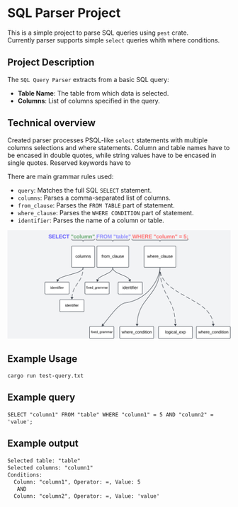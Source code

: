 # SQL Parser Project

This is a simple project to parse SQL queries using `pest` crate.\
Currently parser supports simple `select` queries whith where conditions.

## Project Description

The `SQL Query Parser` extracts from a basic SQL query:
- **Table Name**: The table from which data is selected.
- **Columns**: List of columns specified in the query.

## Technical overview

Created parser processes PSQL-like `select` statements with multiple columns selections and where statements.
Column and table names have to be encased in double quotes, while string values have to be encased in single quotes.
Reserved keywords have to 

There are main grammar rules used:
- `query`: Matches the full SQL `SELECT` statement.
- `columns`: Parses a comma-separated list of columns.
- `from_clause`: Parses the `FROM TABLE` part of statement.
- `where_clause`: Parses the `WHERE CONDITION` part of statement.
- `identifier`: Parses the name of a column or table.

<img src="./diagram.png">

## Example Usage

```
cargo run test-query.txt
```

## Example query
```postgresql
SELECT "column1" FROM "table" WHERE "column1" = 5 AND "column2" = 'value';
```

## Example output
```
Selected table: "table"
Selected columns: "column1"
Conditions:
  Column: "column1", Operator: =, Value: 5
   AND 
  Column: "column2", Operator: =, Value: 'value'

```
